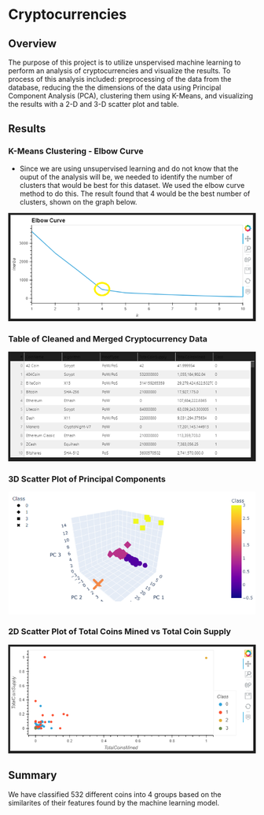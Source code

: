 # Cryptocurrencies
## Overview
The purpose of this project is to utilize unspervised machine learning to perform an analysis of cryptocurrencies and visualize the results. To process of this analysis included: preprocessing of the data from the database, reducing the the dimensions of the data using Principal Component Analysis (PCA), clustering them using K-Means, and visualizing the results with a 2-D and 3-D scatter plot and table. 

## Results
### K-Means Clustering - Elbow Curve
- Since we are using unsupervised learning and do not know that the ouput of the analysis will be, we needed to identify the number of clusters that would be best for this dataset. We used the elbow curve method to do this. The result found that 4 would be the best number of clusters, shown on the graph below. 
<img src='Resources/images/elbowcurve.png'>

### Table of Cleaned and Merged Cryptocurrency Data
<img src='Resources/images/table.png'>

### 3D Scatter Plot of Principal Components
<img src='Resources/images/3D.png'>
 
### 2D Scatter Plot of Total Coins Mined vs Total Coin Supply
<img src='Resources/images/2D.png'>

## Summary 
We have classified 532 different coins into 4 groups based on the similarites of their features found by the machine learning model. 

